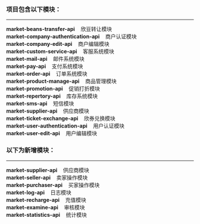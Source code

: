 <h3>项目包含以下模块：</h3>
<hr>
<b>market-beans-transfer-api</b> &nbsp;&nbsp; 欣豆转让模块<br>
<b>market-company-authentication-api</b> &nbsp;&nbsp; 商户认证模块<br>
<b>market-company-edit-api</b> &nbsp;&nbsp; 商户编辑模块<br/>
<b>market-custom-service-api</b> &nbsp;&nbsp; 客服系统模块<br/>
<b>market-mail-api</b> &nbsp;&nbsp; 邮件系统模块<br/>
<b>market-pay-api</b> &nbsp;&nbsp; 支付系统模块<br/>
<b>market-order-api</b> &nbsp;&nbsp; 订单系统模块<br/>
<b>market-product-manage-api</b> &nbsp;&nbsp; 商品管理模块<br/>
<b>market-promotion-api</b> &nbsp;&nbsp; 促销打折模块<br/>
<b>market-repertory-api</b> &nbsp;&nbsp; 库存系统模块<br/>
<b>market-sms-api</b> &nbsp;&nbsp; 短信模块<br/>
<b>market-supplier-api</b> &nbsp;&nbsp; 供应商模块<br/>
<b>market-ticket-exchange-api</b> &nbsp;&nbsp; 欣券兑换模块<br/>
<b>market-user-authentication-api</b> &nbsp;&nbsp; 用户认证模块<br/>
<b>market-user-edit-api</b> &nbsp;&nbsp; 用户编辑模块<br/>
<h3>以下为新增模块：</h3>
<hr>
<b>market-supplier-api</b> &nbsp;&nbsp; 供应商模块<br>
<b>market-seller-api</b> &nbsp;&nbsp; 卖家操作模块<br>
<b>market-purchaser-api</b> &nbsp;&nbsp; 买家操作模块<br>
<b>market-log-api</b> &nbsp;&nbsp; 日志模块<br>
<b>market-recharge-api</b> &nbsp;&nbsp; 充值模块<br>
<b>market-examine-api</b> &nbsp;&nbsp; 审核模块<br>
<b>market-statistics-api</b> &nbsp;&nbsp; 统计模块<br>